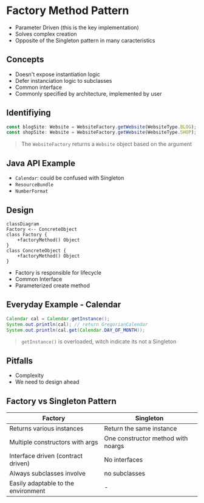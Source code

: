 # Factory Method Pattern

-   Parameter Driven (this is the key implementation)
-   Solves complex creation
-   Opposite of the Singleton pattern in many caracteristics

## Concepts

-   Doesn't expose instantiation logic
-   Defer instanciation logic to subclasses
-   Common interface
-   Commonly specified by architecture, implemented by user

## Identifiying

```typescript
const blogSite: Website = WebsiteFactory.getWebsite(WebsiteType.BLOG);
const shopSite: Website = WebsiteFactory.getWebsite(WebsiteType.SHOP);
```

> The `WebsiteFactory` returns a `Website` object based on the argument

## Java API Example

-   `Calendar`: could be confused with Singleton
-   `ResourceBundle`
-   `NumberFormat`

## Design

```mermaid
classDiagram
Factory <-- ConcreteObject
class Factory {
    +factoryMethod() Object
}
class ConcreteObject {
    +factoryMethod() Object
}
```

-   Factory is responsible for lifecycle
-   Common Interface
-   Parameterized create method

## Everyday Example - Calendar

```java
Calendar cal = Calendar.getInstance();
System.out.println(cal); // return GregorianCalendar
System.out.println(cal.get(Calendar.DAY_OF_MONTH));
```

> `getInstance()` is overloaded, witch indicate its not a Singleton

## Pitfalls

-   Complexity
-   We need to design ahead

## Factory vs Singleton Pattern

| Factory                             | Singleton                          |
| ----------------------------------- | ---------------------------------- |
| Returns various instances           | Return the same instance           |
| Multiple constructors with args     | One constructor method with noargs |
| Interface driven (contract driven)  | No interfaces                      |
| Always subclasses involve           | no subclasses                      |
| Easily adaptable to the environment | -                                  |
